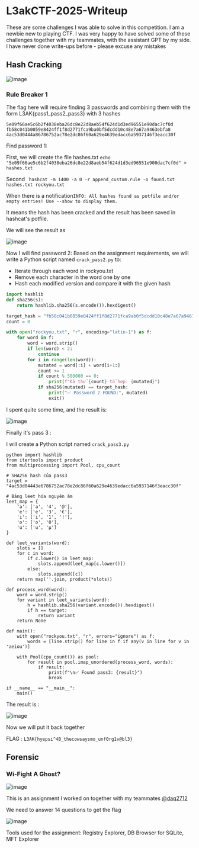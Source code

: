 # L3akCTF-2025-Writeup
These are some challenges I was able to solve in this competition. I am a newbie new to playing CTF. I was very happy to have solved some of these challenges together with my teammates, with the assistant GPT by my side. I have never done write-ups before - please excuse any mistakes
## Hash Cracking
![image](https://hackmd.io/_uploads/BkamgCN8xg.png)

### Rule Breaker 1

The flag here will require finding 3 passwords and combining them with the form L3AK{pass1_pass2_pass3} with 3 hashes 
```
5e09f66ae5c6b2f4038eba26dc8e22d8aeb54f624d1d3ed96551e90dac7cf0d
fb58c041b0059e8424ff1f8d2771fca9ba0bf5dcdd10c48e7a67a9463ebfa8
4ac53d0444a86786752ac78e2dc86f60a629e4639edacc6a5937146f3eacc30f
```

Find password 1:

First, we will create the file hashes.txt
```echo "5e09f66ae5c6b2f4038eba26dc8e22d8aeb54f624d1d3ed96551e900dac7cf0d" > hashes.txt```

Second ``` hashcat -m 1400 -a 0 -r append_custom.rule -o found.txt hashes.txt rockyou.txt```

When there is a notification```INFO: All hashes found as potfile and/or empty entries! Use --show to display them.```

It means the hash has been cracked and the result has been saved in hashcat's potfile.

We will see the result as 

![image](https://hackmd.io/_uploads/H1tTqRE8el.png)

Now I will find password 2:
Based on the assignment requirements, we will write a Python script named ```crack_pass2.py``` to:
- Iterate through each word in rockyou.txt
- Remove each character in the word one by one
- Hash each modified version and compare it with the given hash

```python
import hashlib
def sha256(s):
    return hashlib.sha256(s.encode()).hexdigest()

target_hash = "fb58c041b0059e8424ff1f8d2771fca9ab0f5dcdd10c48e7a67a9467aa8ebfa8"
count = 0

with open("rockyou.txt", "r", encoding="latin-1") as f:
    for word in f:
        word = word.strip()
        if len(word) < 2:
            continue
        for i in range(len(word)):
            mutated = word[:i] + word[i+1:]  
            count += 1
            if count % 500000 == 0:
                print(f"Đã thử {count} tổ hợp: {mutated}")
            if sha256(mutated) == target_hash:
                print("✅ Password 2 FOUND:", mutated)
                exit()
```
I spent quite some time, and the result is: 

![image](https://hackmd.io/_uploads/HJ0oZRE8xx.png)

Finally it's pass 3 :

I will create a Python script named ```crack_pass3.py```

```
python import hashlib
from itertools import product
from multiprocessing import Pool, cpu_count

# SHA256 hash của pass3
target = "4ac53d04443e6786752ac78e2dc86f60a629e4639edacc6a5937146f3eacc30f"

# Bảng leet hóa nguyên âm
leet_map = {
    'a': ['a', '4', '@'],
    'e': ['e', '3', '€'],
    'i': ['i', '1', '!'],
    'o': ['o', '0'],
    'u': ['u', 'µ']
}

def leet_variants(word):
    slots = []
    for c in word:
        if c.lower() in leet_map:
            slots.append(leet_map[c.lower()])
        else:
            slots.append([c])
    return map(''.join, product(*slots))

def process_word(word):
    word = word.strip()
    for variant in leet_variants(word):
        h = hashlib.sha256(variant.encode()).hexdigest()
        if h == target:
            return variant
    return None

def main():
    with open("rockyou.txt", "r", errors="ignore") as f:
        words = [line.strip() for line in f if any(v in line for v in 'aeiou')]

    with Pool(cpu_count()) as pool:
        for result in pool.imap_unordered(process_word, words):
            if result:
                print(f"\n✅ Found pass3: {result}")
                break

if __name__ == "__main__":
    main()
```

The result is :

![image](https://hackmd.io/_uploads/ryH-M0NUgg.png)

Now we will put it back together 

FLAG : ``` L3AK{hyepsi^4B_thecowsaysmo_unf0rg1v@bl3} ```

## Forensic
### Wi-Fight A Ghost?
![image](https://hackmd.io/_uploads/S1yw_hMIxl.png)

This is an assignment I worked on together with my teammates [@daq2712](https://github.com/daq2712)

We need to answer 14 questions to get the flag

![image](https://hackmd.io/_uploads/S1_3O3MUxg.png)

Tools used for the assignment: Registry Explorer, DB Browser for SQLite, MFT Explorer
